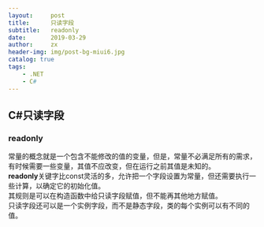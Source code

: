```yaml
---
layout:     post
title:      只读字段
subtitle:   readonly
date:       2019-03-29
author:     zx
header-img: img/post-bg-miui6.jpg
catalog: true
tags:
    - .NET
    - C#
---
```


## C#只读字段
### readonly

常量的概念就是一个包含不能修改的值的变量，但是，常量不必满足所有的需求，有时候需要一些变量，其值不应改变，但在运行之前其值是未知的。  
**readonly**关键字比const灵活的多，允许把一个字段设置为常量，但还需要执行一些计算，以确定它的初始化值。  
其规则是可以在构造函数中给只读字段赋值，但不能再其他地方赋值。  
只读字段还可以是一个实例字段，而不是静态字段，类的每个实例可以有不同的值。  
